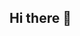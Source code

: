 ## Hi there 👋

<!--
**zaidnilawfer/zaidnilawfer** is a ✨ _special_ ✨ repository because its `README.md` (this file) appears on your GitHub profile.

Here are some ideas to get you started:

- 🔭 I’m currently working at cubosystems as an intern.
- 🌱 I’m currently learning Spring boot.
- 🤔 I’m looking for help with Spring boot.
- 📫 How to reach me: zaidnilawfer@gmail.com

-->

